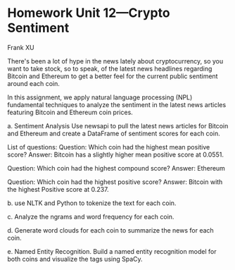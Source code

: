 # Homework Unit 12—Crypto Sentiment
Frank XU




There's been a lot of hype in the news lately about cryptocurrency, so you want to take stock, so to speak, of the latest news headlines regarding Bitcoin and Ethereum to get a better feel for the current public sentiment around each coin.

In this assignment, we apply natural language processing (NPL) fundamental techniques to analyze the sentiment in the latest news articles featuring Bitcoin and Ethereum coin prices.

a. Sentiment Analysis
Use newsapi to pull the latest news articles for Bitcoin and Ethereum and create a DataFrame of sentiment scores for each coin.

List of questions:
Question: Which coin had the highest mean positive score?
Answer: Bitcoin has a slightly higher mean positive score at 0.0551.

Question: Which coin had the highest compound score?
Answer: Ethereum

Question: Which coin had the highest positive score?
Answer: Bitcoin with the highest Positive score at 0.237.


b. use NLTK and Python to tokenize the text for each coin. 

c. Analyze the ngrams and word frequency for each coin.

d. Generate word clouds for each coin to summarize the news for each coin.

e. Named Entity Recognition. Build a named entity recognition model for both coins and visualize the tags using SpaCy.
